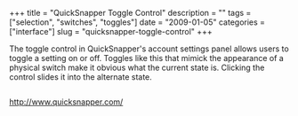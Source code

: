 +++
title = "QuickSnapper Toggle Control"
description = ""
tags = ["selection", "switches", "toggles"]
date = "2009-01-05"
categories = ["interface"]
slug = "quicksnapper-toggle-control"
+++


<p>The toggle control in QuickSnapper's account settings panel allows users to toggle a setting on or off. Toggles like this that mimick the appearance of a physical switch make it obvious what the current state is. Clicking the control slides it into the alternate state.</p>
<div id="screens-full" class="clear"><div class="fullimg clear"><a href="http://media.konigi.com/interface/quicksnapper-toggle-1.png" class="group" rel="group" title="1. "><img src="http://media.konigi.com/interface/quicksnapper-toggle-1.png" alt="" class="img-responsive"></a></div></div>        
<p><a href="http://www.quicksnapper.com/">http://www.quicksnapper.com/</a></p>

